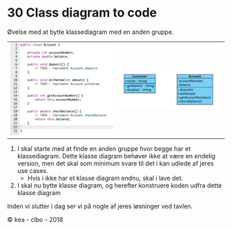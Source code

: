 # 30 Class diagram to code
Øvelse med at bytte klassediagram med en anden gruppe.

<table>
  <tr>
    <td><img src="https://github.com/dat18v2/30_classdiagram_to_code/blob/master/img/account.png"/></td>
    <td><img src="https://github.com/dat18v2/30_classdiagram_to_code/blob/master/img/Screen%20Shot%202018-04-16%20at%2009.13.11.png" /></td>
  </tr>
</table>





1. I skal starte med at finde en anden gruppe hvor begge har et klassediagram. Dette klasse diagram behøver ikke at være en endelig version, men det skal som minimum svare til det i kan udlede af jeres use cases. 
    * Hvis i ikke har et klasse diagram endnu, skal i lave det.
2. I skal nu bytte klasse diagram, og herefter konstruere koden udfra dette klasse diagram
  
  
Inden vi slutter i dag ser vi på nogle af jeres løsninger ved tavlen.



&copy; kea - clbo - 2018
